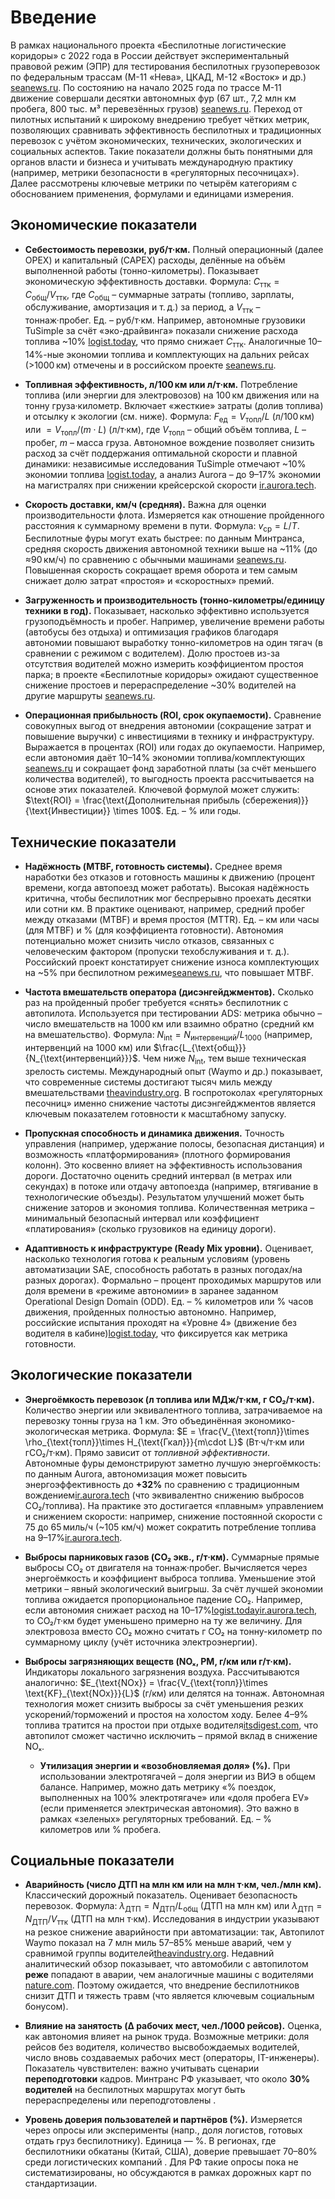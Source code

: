 # Введение

В рамках национального проекта «Беспилотные логистические коридоры» с 2022 года в России действует экспериментальный правовой режим (ЭПР) для тестирования беспилотных грузоперевозок по федеральным трассам (М-11 «Нева», ЦКАД, М-12 «Восток» и др.) [seanews.ru](https://seanews.ru/2025/04/10/ru-na-ckad-oficialno-zapustili-bespilotnoe-gruzovoe-dvizhenie/#:~:text=%D0%91%D0%B5%D1%81%D0%BF%D0%B8%D0%BB%D0%BE%D1%82%D0%BD%D1%8B%D0%B5%20%D0%B3%D1%80%D1%83%D0%B7%D0%BE%D0%B2%D1%8B%D0%B5%20%D0%BF%D0%B5%D1%80%D0%B5%D0%B2%D0%BE%D0%B7%D0%BA%D0%B8%20%D0%BD%D0%B0%20%D1%82%D1%80%D0%B0%D1%81%D1%81%D0%B5,12%20%C2%AB%D0%92%D0%BE%D1%81%D1%82%D0%BE%D0%BA%C2%BB). По состоянию на начало 2025 года по трассе М-11 движение совершали десятки автономных фур (67 шт., 7,2 млн км пробега, 800 тыс. м³ перевезённых грузов) [seanews.ru](https://seanews.ru/2025/04/10/ru-na-ckad-oficialno-zapustili-bespilotnoe-gruzovoe-dvizhenie/#:~:text=%D0%9A%20%D0%BC%D0%B0%D1%80%D1%82%D1%83%202025%20%D0%B3%D0%BE%D0%B4%D0%B0%20%D1%87%D0%B8%D1%81%D0%BB%D0%BE,12%20%C2%AB%D0%92%D0%BE%D1%81%D1%82%D0%BE%D0%BA%C2%BB). Переход от пилотных испытаний к широкому внедрению требует чётких метрик, позволяющих сравнивать эффективность беспилотных и традиционных перевозок с учётом экономических, технических, экологических и социальных аспектов. Такие показатели должны быть понятными для органов власти и бизнеса и учитывать международную практику (например, метрики безопасности в «регуляторных песочницах»). Далее рассмотрены ключевые метрики по четырём категориям с обоснованием применения, формулами и единицами измерения.

## Экономические показатели

- **Себестоимость перевозки, руб/т·км.** Полный операционный (далее OPEX) и капитальный (CAPEX) расходы, делённые на объём выполненной работы (тонно-километры). Показывает экономическую эффективность доставки. Формула: $C_{\text{ттк}}=C_{\text{общ}}/V_{\text{ттк}}$, где $C_{\text{общ}}$ – суммарные затраты (топливо, зарплаты, обслуживание, амортизация и т. д.) за период, а $V_{\text{ттк}}$ – тоннаж·пробег. Ед. – руб/т·км. Например, автономные грузовики TuSimple за счёт «эко-драйвинга» показали снижение расхода топлива ~10% [logist.today](https://logist.today/ru/dnevnik_logista/2019-12-20/issledovanie-tusimple-avtonomnye-gruzoviki-potrebljajut-na-10-menshe-topliva/#:~:text=%D0%B8%D1%81%D1%81%D0%BB%D0%B5%D0%B4%D0%BE%D0%B2%D0%B0%D0%BD%D0%B8%D1%8F%20%D1%8D%D0%BA%D0%BE%D0%BD%D0%BE%D0%BC%D0%B8%D0%B8%20%D1%82%D0%BE%D0%BF%D0%BB%D0%B8%D0%B2%D0%B0,%D0%BE%D0%BF%D1%83%D0%B1%D0%BB%D0%B8%D0%BA%D0%BE%D0%B2%D0%B0%D0%BD%D0%BD%D0%BE%D0%B3%D0%BE%20%D0%BD%D0%B0%20%D0%BE%D1%84%D0%B8%D1%86%D0%B8%D0%B0%D0%BB%D1%8C%D0%BD%D0%BE%D0%BC%20%D1%81%D0%B0%D0%B9%D1%82%D0%B5%20TuSimple), что прямо снижает $C_{\text{ттк}}$. Аналогичные 10–14%-ные экономии топлива и комплектующих на дальних рейсах (>1000 км) отмечены и в российском проекте [seanews.ru](https://seanews.ru/2025/04/10/ru-na-ckad-oficialno-zapustili-bespilotnoe-gruzovoe-dvizhenie/#:~:text=%D0%9E%D0%B6%D0%B8%D0%B4%D0%B0%D0%B5%D1%82%D1%81%D1%8F%20%D1%81%D0%BD%D0%B8%D0%B6%D0%B5%D0%BD%D0%B8%D0%B5%20%D1%80%D0%B0%D1%81%D1%85%D0%BE%D0%B4%D0%BE%D0%B2%20%D0%BD%D0%B0%20%D1%82%D0%BE%D0%BF%D0%BB%D0%B8%D0%B2%D0%BE,%D0%B7%D0%B0).
    
- **Топливная эффективность, л/100 км или л/т·км.** Потребление топлива (или энергии для электровозов) на 100 км движения или на тонну груза·километр. Включает «жесткие» затраты (долив топлива) и отсылку к экологии (см. ниже). Формула: $F_{\text{ед}}=V_{\text{топл}}/L$ (л/100 км) или $=V_{\text{топл}}/(m\cdot L)$ (л/т·км), где $V_{\text{топл}}$ – общий объём топлива, $L$ – пробег, $m$ – масса груза. Автономное вождение позволяет снизить расход за счёт поддержания оптимальной скорости и плавной динамики: независимые исследования TuSimple отмечают ~10% экономии топлива [logist.today](https://logist.today/ru/dnevnik_logista/2019-12-20/issledovanie-tusimple-avtonomnye-gruzoviki-potrebljajut-na-10-menshe-topliva/#:~:text=%D0%B8%D1%81%D1%81%D0%BB%D0%B5%D0%B4%D0%BE%D0%B2%D0%B0%D0%BD%D0%B8%D1%8F%20%D1%8D%D0%BA%D0%BE%D0%BD%D0%BE%D0%BC%D0%B8%D0%B8%20%D1%82%D0%BE%D0%BF%D0%BB%D0%B8%D0%B2%D0%B0,%D0%BE%D0%BF%D1%83%D0%B1%D0%BB%D0%B8%D0%BA%D0%BE%D0%B2%D0%B0%D0%BD%D0%BD%D0%BE%D0%B3%D0%BE%20%D0%BD%D0%B0%20%D0%BE%D1%84%D0%B8%D1%86%D0%B8%D0%B0%D0%BB%D1%8C%D0%BD%D0%BE%D0%BC%20%D1%81%D0%B0%D0%B9%D1%82%D0%B5%20TuSimple), а анализ Aurora – до 9–17% экономии на магистралях при снижении крейсерской скорости [ir.aurora.tech](https://ir.aurora.tech/news-events/press-releases/detail/94/research-autonomous-trucks-can-reduce-emissions-and-fight#:~:text=,fuel%20by%20idling%20when%20drivers).
    
- **Скорость доставки, км/ч (средняя).** Важна для оценки производительности флота. Измеряется как отношение пройденного расстояния к суммарному времени в пути. Формула: $v_{\text{ср}}=L/T$. Беспилотные фуры могут ехать быстрее: по данным Минтранса, средняя скорость движения автономной техники выше на ~11% (до ≈90 км/ч) по сравнению с обычными машинами [seanews.ru](https://seanews.ru/2025/04/10/ru-na-ckad-oficialno-zapustili-bespilotnoe-gruzovoe-dvizhenie/#:~:text=%C2%AB%D0%92%D0%BD%D0%B5%D0%B4%D1%80%D0%B5%D0%BD%D0%B8%D0%B5%20%D0%B1%D0%B5%D1%81%D0%BF%D0%B8%D0%BB%D0%BE%D1%82%D0%BD%D1%8B%D1%85%20%D1%82%D0%B5%D1%85%D0%BD%D0%BE%D0%BB%D0%BE%D0%B3%D0%B8%D0%B9%20%D0%BD%D0%B0%20%D0%A6%D0%9A%D0%90%D0%94,%D1%80%D0%B5%D0%BB%D0%B8%D0%B7%D0%B5). Повышенная скорость сокращает время оборота и тем самым снижает долю затрат «простоя» и «скоростных» премий.
    
- **Загруженность и производительность (тонно-километры/единицу техники в год).** Показывает, насколько эффективно используется грузоподъёмность и пробег. Например, увеличение времени работы (автобусы без отдыха) и оптимизация графиков благодаря автономии повышают выработку тонно-километров на один тягач (в сравнении с режимом с водителем). Долю простоев из-за отсутствия водителей можно измерить коэффициентом простоя парка; в проекте «Беспилотные коридоры» ожидают существенное снижение простоев и перераспределение ~30% водителей на другие маршруты [seanews.ru](https://seanews.ru/2025/04/10/ru-na-ckad-oficialno-zapustili-bespilotnoe-gruzovoe-dvizhenie/#:~:text=%D0%9E%D0%B6%D0%B8%D0%B4%D0%B0%D0%B5%D1%82%D1%81%D1%8F%20%D1%81%D0%BD%D0%B8%D0%B6%D0%B5%D0%BD%D0%B8%D0%B5%20%D1%80%D0%B0%D1%81%D1%85%D0%BE%D0%B4%D0%BE%D0%B2%20%D0%BD%D0%B0%20%D1%82%D0%BE%D0%BF%D0%BB%D0%B8%D0%B2%D0%BE,%D0%BD%D0%B0%D0%BF%D1%80%D0%B0%D0%B2%D0%BB%D0%B5%D0%BD%D0%B8%D1%8F%2C%20%D0%BE%D0%BF%D1%82%D0%B8%D0%BC%D0%B8%D0%B7%D0%B8%D1%80%D1%83%D1%8F%20%D0%B8%D1%81%D0%BF%D0%BE%D0%BB%D1%8C%D0%B7%D0%BE%D0%B2%D0%B0%D0%BD%D0%B8%D0%B5%20%D1%87%D0%B5%D0%BB%D0%BE%D0%B2%D0%B5%D1%87%D0%B5%D1%81%D0%BA%D0%B8%D1%85%20%D1%80%D0%B5%D1%81%D1%83%D1%80%D1%81%D0%BE%D0%B2).
    
- **Операционная прибыльность (ROI, срок окупаемости).** Сравнение совокупных выгод от внедрения автономии (сокращение затрат и повышение выручки) с инвестициями в технику и инфраструктуру. Выражается в процентах (ROI) или годах до окупаемости. Например, если автономия даёт 10–14% экономии топлива/комплектующих [seanews.ru](https://seanews.ru/2025/04/10/ru-na-ckad-oficialno-zapustili-bespilotnoe-gruzovoe-dvizhenie/#:~:text=%D0%9E%D0%B6%D0%B8%D0%B4%D0%B0%D0%B5%D1%82%D1%81%D1%8F%20%D1%81%D0%BD%D0%B8%D0%B6%D0%B5%D0%BD%D0%B8%D0%B5%20%D1%80%D0%B0%D1%81%D1%85%D0%BE%D0%B4%D0%BE%D0%B2%20%D0%BD%D0%B0%20%D1%82%D0%BE%D0%BF%D0%BB%D0%B8%D0%B2%D0%BE,%D0%B7%D0%B0) и сокращает фонд заработной платы (за счёт меньшего количества водителей), то выгодность проекта рассчитывается на основе этих показателей. Ключевой формулой может служить: $\text{ROI} = \frac{\text{Дополнительная прибыль (сбережения)}}{\text{Инвестиции}} \times 100$. Ед. – % или годы.
    

## Технические показатели

- **Надёжность (MTBF, готовность системы).** Среднее время наработки без отказов и готовность машины к движению (процент времени, когда автопоезд может работать). Высокая надёжность критична, чтобы беспилотник мог беспрерывно проехать десятки или сотни км. В практике оценивают, например, средний пробег между отказами ($\text{MTBF}$) и время простоя ($\text{MTTR}$). Ед. – км или часы (для MTBF) и % (для коэффициента готовности). Автономия потенциально может снизить число отказов, связанных с человеческим фактором (пропуски техобслуживания и т. д.). Российский проект констатирует снижение износа комплектующих на ~5% при беспилотном режиме[seanews.ru](https://seanews.ru/2025/04/10/ru-na-ckad-oficialno-zapustili-bespilotnoe-gruzovoe-dvizhenie/#:~:text=%D0%9E%D0%B6%D0%B8%D0%B4%D0%B0%D0%B5%D1%82%D1%81%D1%8F%20%D1%81%D0%BD%D0%B8%D0%B6%D0%B5%D0%BD%D0%B8%D0%B5%20%D1%80%D0%B0%D1%81%D1%85%D0%BE%D0%B4%D0%BE%D0%B2%20%D0%BD%D0%B0%20%D1%82%D0%BE%D0%BF%D0%BB%D0%B8%D0%B2%D0%BE,%D0%B7%D0%B0), что повышает $\text{MTBF}$.
    
- **Частота вмешательств оператора (дисэнгейджментов).** Сколько раз на пройденный пробег требуется «снять» беспилотник с автопилота. Используется при тестировании ADS: метрика обычно – число вмешательств на 1000 км или взаимно обратно (средний км на вмешательство). Формула: $N_{\text{int}}=N_{\text{интервенций}}/L_{1000}$ (например, интервенций на 1000 км) или $\frac{L_{\text{общ}}}{N_{\text{интервенций}}}$. Чем ниже $N_{\text{int}}$, тем выше техническая зрелость системы. Международный опыт (Waymo и др.) показывает, что современные системы достигают тысяч миль между вмешательствами [theavindustry.org](https://theavindustry.org/resources/blog/waymo-reduces-crash-rates-compared-to-human-drivers#:~:text=%2A%20An%2085,85%20for%20the%20human%20benchmark). В госпротоколах «регуляторных песочниц» именно снижение частоты дисэнгейджментов является ключевым показателем готовности к масштабному запуску.
    
- **Пропускная способность и динамика движения.** Точность управления (например, удержание полосы, безопасная дистанция) и возможность «платформирования» (плотного формирования колонн). Это косвенно влияет на эффективность использования дороги. Достаточно оценить средний интервал (в метрах или секундах) в потоке или отдачу автопоезда (например, втягивание в технологические объезды). Результатом улучшений может быть снижение заторов и экономия топлива. Количественная метрика – минимальный безопасный интервал или коэффициент «платирования» (сколько грузовиков на единицу дороги).
    
- **Адаптивность к инфраструктуре (Ready Mix уровни).** Оценивает, насколько технология готова к реальным условиям (уровень автоматизации SAE, способность работать в разных погодах/на разных дорогах). Формально – процент проходимых маршрутов или доля времени в «режиме автономии» в заранее заданном Operational Design Domain (ODD). Ед. – % километров или % часов движения, пройденных полностью автономно. Например, российские испытания проходят на «Уровне 4» (движение без водителя в кабине)[logist.today](https://logist.today/ru/dnevnik_logista/2019-12-20/issledovanie-tusimple-avtonomnye-gruzoviki-potrebljajut-na-10-menshe-topliva/#:~:text=%D0%92%20%D0%BD%D0%B0%D1%81%D1%82%D0%BE%D1%8F%D1%89%D0%B5%D0%B5%20%D0%B2%D1%80%D0%B5%D0%BC%D1%8F%20%D0%B3%D1%80%D1%83%D0%B7%D0%BE%D0%B2%D0%B8%D0%BA%D0%B8%20TuSimple,%D1%81%20%D0%BE%D0%B1%D0%B7%D0%BE%D1%80%D0%BE%D0%BC%20%D0%B4%D0%BE%201%20%D0%BA%D0%BC), что фиксируется как метрика готовности.

## Экологические показатели

- **Энергоёмкость перевозок (л топлива или МДж/т·км, г CO₂/т·км).** Количество энергии или эквивалентного топлива, затрачиваемое на перевозку тонны груза на 1 км. Это объединённая экономико-экологическая метрика. Формула: $E = \frac{V_{\text{топл}}\times \rho_{\text{топл}}\times H_{\text{Гкал}}}{m\cdot L}$ (Вт·ч/т·км или гCO₂/т·км). Прямо зависит от _топливной эффективности_. Автономные фуры демонстрируют заметно лучшую энергоёмкость: по данным Aurora, автономизация может повысить энергоэффективность до **+32%** по сравнению с традиционным вождением[ir.aurora.tech](https://ir.aurora.tech/news-events/press-releases/detail/94/research-autonomous-trucks-can-reduce-emissions-and-fight#:~:text=a%20white%20paper%20indicating%20that,and%20bring%20down%20operating%20costs) (что эквивалентно снижению выбросов CO₂/топлива). На практике это достигается «плавным» управлением и снижением скорости: например, снижение постоянной скорости с 75 до 65 миль/ч (~105 км/ч) может сократить потребление топлива на 9–17%[ir.aurora.tech](https://ir.aurora.tech/news-events/press-releases/detail/94/research-autonomous-trucks-can-reduce-emissions-and-fight#:~:text=,fuel%20by%20idling%20when%20drivers).
    
- **Выбросы парниковых газов (CO₂ экв., г/т·км).** Суммарные прямые выбросы CO₂ от двигателя на тоннаж·пробег. Вычисляется через энергоёмкость и коэффициент выброса топлива. Уменьшение этой метрики – явный экологический выигрыш. За счёт лучшей экономии топлива ожидается пропорциональное падение CO₂. Например, если автономия снижает расход на 10–17%[logist.today](https://logist.today/ru/dnevnik_logista/2019-12-20/issledovanie-tusimple-avtonomnye-gruzoviki-potrebljajut-na-10-menshe-topliva/#:~:text=%D0%B8%D1%81%D1%81%D0%BB%D0%B5%D0%B4%D0%BE%D0%B2%D0%B0%D0%BD%D0%B8%D1%8F%20%D1%8D%D0%BA%D0%BE%D0%BD%D0%BE%D0%BC%D0%B8%D0%B8%20%D1%82%D0%BE%D0%BF%D0%BB%D0%B8%D0%B2%D0%B0,%D0%BE%D0%BF%D1%83%D0%B1%D0%BB%D0%B8%D0%BA%D0%BE%D0%B2%D0%B0%D0%BD%D0%BD%D0%BE%D0%B3%D0%BE%20%D0%BD%D0%B0%20%D0%BE%D1%84%D0%B8%D1%86%D0%B8%D0%B0%D0%BB%D1%8C%D0%BD%D0%BE%D0%BC%20%D1%81%D0%B0%D0%B9%D1%82%D0%B5%20TuSimple)[ir.aurora.tech](https://ir.aurora.tech/news-events/press-releases/detail/94/research-autonomous-trucks-can-reduce-emissions-and-fight#:~:text=,fuel%20by%20idling%20when%20drivers), то CO₂/т·км будет уменьшено примерно на ту же величину. Для электровоза вместо CO₂ можно считать г CO₂ на тонну-километр по суммарному циклу (учёт источника электроэнергии).
    
- **Выбросы загрязняющих веществ (NOₓ, PM, г/км или г/т·км).** Индикаторы локального загрязнения воздуха. Рассчитываются аналогично: $E_{\text{NOx}} = \frac{V_{\text{топл}}\times \text{KF}_{\text{NOx}}}{L}$ (г/км) или делятся на тоннаж. Автономная технология может снизить выбросы за счёт уменьшения резких ускорений/торможений и простоя на холостом ходу. Белее 4–9% топлива тратится на простои при отдыхе водителя[itsdigest.com](https://www.itsdigest.com/autonomous-trucks-can-reduce-emissions-and-fight-climate-change#:~:text=%E2%96%A0%20Limiting%20Idling%3A%20Today%27s%20trucks,could%20better%20maximize%20driving%20time), что автопилот сможет частично исключить – прямой вклад в снижение NOₓ.
    
    - **Утилизация энергии и «возобновляемая доля» (%).** При использовании электротягачей – доля энергии из ВИЭ в общем балансе. Например, можно дать метрику «% поездок, выполненных на 100% электротягаче» или «доля пробега EV» (если применяется электрическая автономия). Это важно в рамках «зеленых» регуляторных требований. Ед. – % километров или % пробега.

## Социальные показатели

- **Аварийность (число ДТП на млн км или на млн т·км, чел./млн км).** Классический дорожный показатель. Оценивает безопасность перевозок. Формула: $\lambda_{\text{ДТП}}=N_{\text{ДТП}}/L_{\text{общ}}$ (ДТП на млн км) или $\lambda_{\text{ДТП}}=N_{\text{ДТП}}/V_{\text{ттк}}$ (ДТП на млн т·км). Исследования в индустрии указывают на резкое снижение аварийности при автоматизации: так, Автопилот Waymo показал на 7 млн миль 57–85% меньше аварий, чем у сравнимой группы водителей[theavindustry.org](https://theavindustry.org/resources/blog/waymo-reduces-crash-rates-compared-to-human-drivers#:~:text=%2A%20An%2085,85%20for%20the%20human%20benchmark). Недавний аналитический обзор показывает, что автомобили с автопилотом **реже** попадают в аварии, чем аналогичные машины с водителями [nature.com](https://www.nature.com/articles/s41467-024-48526-4#:~:text=differential%20characteristics%20involving%20Autonomous%E2%80%99%20versus,Autonomous%20technology%20and%20safety%20enhancements). Поэтому ожидается, что внедрение беспилотников снизит ДТП и тяжесть травм (что является ключевым социальным бонусом).
    
- **Влияние на занятость (Δ рабочих мест, чел./1000 рейсов).** Оценка, как автономия влияет на рынок труда. Возможные метрики: доля рейсов без водителя, количество высвобождаемых водителей, число вновь создаваемых рабочих мест (операторы, IT-инженеры). Показатель чувствителен: важно учитывать сценарии **переподготовки** кадров. Минтранс РФ указывает, что около **30% водителей** на беспилотных маршрутах могут быть перераспределены или переподготовлены .
    
- **Уровень доверия пользователей и партнёров (%).** Измеряется через опросы или эксперименты (напр., доля логистов, готовых отдать груз беспилотнику). Единица — %. В регионах, где беспилотники обкатаны (Китай, США), доверие превышает 70–80% среди логистических компаний . Для РФ такие опросы пока не систематизированы, но обсуждаются в рамках дорожных карт по стандартизации.